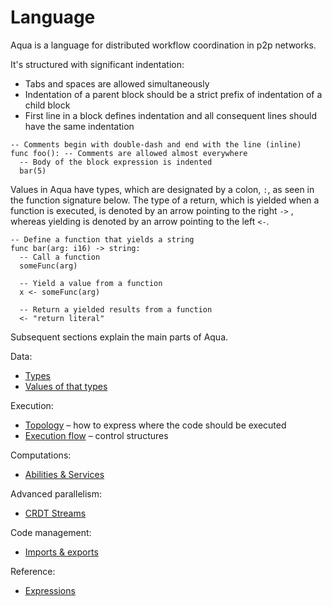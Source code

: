 # Language

Aqua is a language for distributed workflow coordination in p2p networks.

It's structured with significant indentation:
- Tabs and spaces are allowed simultaneously
- Indentation of a parent block should be a strict prefix of indentation of a child block
- First line in a block defines indentation and all consequent lines should have the same indentation

```aqua
-- Comments begin with double-dash and end with the line (inline)
func foo(): -- Comments are allowed almost everywhere
  -- Body of the block expression is indented
  bar(5)
```

Values in Aqua have types, which are designated by a colon, `:`, as seen in the function signature below. The type of a return, which is yielded when a function is executed, is denoted by an arrow pointing to the right `->` , whereas yielding is denoted by an arrow pointing to the left `<-`.

```aqua
-- Define a function that yields a string
func bar(arg: i16) -> string:
  -- Call a function
  someFunc(arg)

  -- Yield a value from a function
  x <- someFunc(arg)

  -- Return a yielded results from a function
  <- "return literal"
```

Subsequent sections explain the main parts of Aqua.

Data:

* [Types](types.md)
* [Values of that types](values.md)

Execution:

* [Topology](topology.md) – how to express where the code should be executed
* [Execution flow](flow/flow.md) – control structures

Computations:

* [Abilities & Services](abilities-and-services.md)

Advanced parallelism:

* [CRDT Streams](crdt-streams.md)

Code management:

* [Imports & exports](header/header.md)

Reference:

* [Expressions](expressions/expressions.md)
